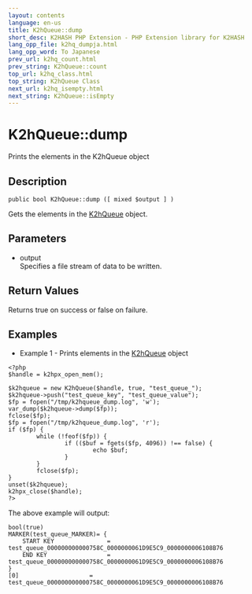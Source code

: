```yaml
---
layout: contents
language: en-us
title: K2hQueue::dump
short_desc: K2HASH PHP Extension - PHP Extension library for K2HASH
lang_opp_file: k2hq_dumpja.html
lang_opp_word: To Japanese
prev_url: k2hq_count.html
prev_string: K2hQueue::count
top_url: k2hq_class.html
top_string: K2hQueue Class
next_url: k2hq_isempty.html
next_string: K2hQueue::isEmpty
---
```


# K2hQueue::dump
Prints the elements in the K2hQueue object

## Description
```
public bool K2hQueue::dump ([ mixed $output ] )
```
Gets the elements in the [K2hQueue](k2hq_class.html) object. 

## Parameters
- output  
Specifies a file stream of data to be written.

## Return Values
Returns true on success or false on failure. 

## Examples
- Example 1 - Prints elements in the [K2hQueue](k2hq_class.html) object
```
<?php
$handle = k2hpx_open_mem();

$k2hqueue = new K2hQueue($handle, true, "test_queue_");
$k2hqueue->push("test_queue_key", "test_queue_value");
$fp = fopen("/tmp/k2hqueue_dump.log", 'w');
var_dump($k2hqueue->dump($fp));
fclose($fp);
$fp = fopen("/tmp/k2hqueue_dump.log", 'r');
if ($fp) {
        while (!feof($fp)) {
                if (($buf = fgets($fp, 4096)) !== false) {
                        echo $buf;
                }
        }
        fclose($fp);
}
unset($k2hqueue);
k2hpx_close($handle);
?>
```
The above example will output:
```
bool(true)
MARKER(test_queue_MARKER)= {
	START KEY               = test_queue_000000000000758C_0000000061D9E5C9_0000000006108B76
	END KEY                 = test_queue_000000000000758C_0000000061D9E5C9_0000000006108B76
}
[0]                    = test_queue_000000000000758C_0000000061D9E5C9_0000000006108B76
```
